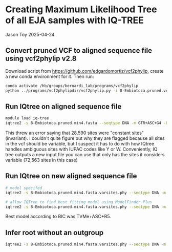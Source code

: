 Creating Maximum Likelihood Tree of all EJA samples with IQ-TREE
================
Jason Toy
2025-04-24


## Convert pruned VCF to aligned sequence file using vcf2phylip v2.8
Download script from https://github.com/edgardomortiz/vcf2phylip, create a new conda environment for it. Then run:
```bash
conda activate /hb/groups/bernardi_lab/programs/vcf2phylip
python ../programs/vcf2phylipdir/vcf2phylip.py -i 8-Embiotoca.pruned.vcf.gz --output-folder aligned_seqs --fasta
```

## Run IQtree on aligned sequence file
```bash
module load iq-tree
iqtree2 -s 8-Embiotoca.pruned.min4.fasta --seqtype DNA -m GTR+ASC+G4 -B 1000 -T AUTO
```
This threw an error saying that 28,590 sites were "constant sites" (invariant). I couldn't quite figure out why they are flagged because all sites in the vcf should be variable, but I suspect it has to do with how IQtree handles ambiguous sites with IUPAC codes like Y or W. Conveniently, IQ tree outputs a new input file you can use that only has the sites it considers variable (72,563 sites in this case)


## Run IQtree on new aligned sequence file
```bash
# model specifed
iqtree2 -s 8-Embiotoca.pruned.min4.fasta.varsites.phy --seqtype DNA -m GTR+ASC+G4 -B 1000 -T 34

# allow IQTree to find best fitting model using ModelFinder Plus
iqtree2 -s 8-Embiotoca.pruned.min4.fasta.varsites.phy --seqtype DNA -m MFP -B 1000 -T 34
```

Best model according to BIC was TVMe+ASC+R5.


## Infer root without an outgroup
```bash
iqtree2 -s 8-Embiotoca.pruned.min4.fasta.varsites.phy --seqtype DNA -m UNREST -B 1000 -T 34 --prefix nonrev_rooted
```

